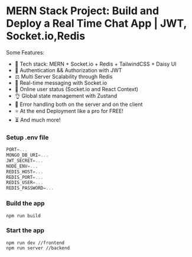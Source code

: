 # MERN Stack Project: Build and Deploy a Real Time Chat App | JWT, Socket.io,Redis


Some Features:

-   🌟 Tech stack: MERN + Socket.io + Redis + TailwindCSS + Daisy UI
-   🎃 Authentication && Authorization with JWT
-   ⚖️ Multi Server Scalability through Redis
-   👾 Real-time messaging with Socket.io
-   🚀 Online user status (Socket.io and React Context)
-   👌 Global state management with Zustand
-   🐞 Error handling both on the server and on the client
-   ⭐ At the end Deployment like a pro for FREE!
-   ⏳ And much more!

### Setup .env file

```js
PORT=...
MONGO_DB_URI=...
JWT_SECRET=...
NODE_ENV=...
REDIS_HOST=...
REDIS_PORT=...
REDIS_USER=...
REDIS_PASSWORD=...
```

### Build the app

```shell
npm run build
```

### Start the app

```shell
npm run dev //frontend
npm run server //backend
```
